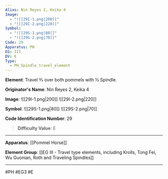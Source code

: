 ```yaml
---
Alias: Nin Reyes 2, Keika 4
Image:
  - "![[29I-1.png|200]]"
  - "![[29I-2.png|220]]"
Symbol:
  - "![[29S-1.png|80]]"
  - "![[29S-2.png|70]]"
Code: 29
Apparatus: PH
EG: III
DV: E
Type:
  - PH_Spindle_travel_element
---
```

**Element**: Travel 3⁄3 over both pommels with 1⁄2 Spindle.

**Originator's Name**: Nin Reyes 2, Keika 4

**Image**:
![[29I-1.png|200]]
![[29I-2.png|220]]

**Symbol**:
![[29S-1.png|80]]
![[29S-2.png|70]]

**Code Identification Number**: 29

>**Difficulty Value**: E

___
**Apparatus**: [[Pommel Horse]]

**Element Group**: [[EG III - Travel type elements, including Krolls, Tong Fei, Wu Guonian, Roth and Traveling Spindles]]
___
#PH #EG3 #E

